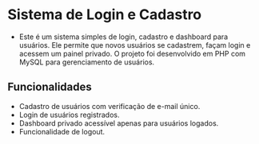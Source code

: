 # Sistema de Login e Cadastro
- Este é um sistema simples de login, cadastro e dashboard para usuários. Ele permite que novos usuários se cadastrem, façam login e acessem um painel privado. O projeto foi desenvolvido em PHP com MySQL para gerenciamento de usuários.

## Funcionalidades
- Cadastro de usuários com verificação de e-mail único.
- Login de usuários registrados.
- Dashboard privado acessível apenas para usuários logados.
- Funcionalidade de logout.